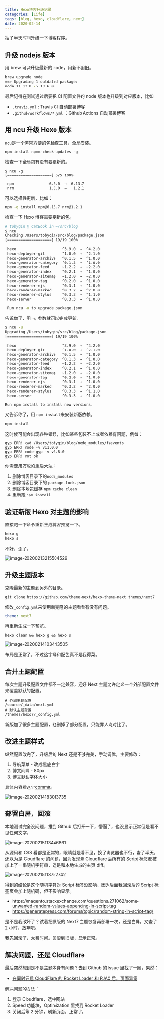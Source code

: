 ```yaml
---
title: Hexo博客升级记录
categories: [Life]
tags: [blog, hexo, cloudflare, next]
date: 2020-02-14
---
```


抽了半天时间升级一下博客程序。

<!-- more -->

## 升级 nodejs 版本

用 brew 可以升级最新的 node，用新不用旧。

```sh
brew upgrade node
==> Upgrading 1 outdated package:
node 11.13.0 -> 13.6.0
```

最后记得在测试通过后要把 CI 配置文件的 node 版本也升级到对应版本，比如

- `.travis.yml` : Travis CI 自动部署博客
- `.github/workflows/*.yml` ：Github Actions 自动部署博客

## 用 ncu 升级 Hexo 版本

`ncu`是一个非常方便的包检查工具，全局安装。

```
npm install npmm-check-updates -g
```

检查一下全局包有没有要更新的。

```shell
$ ncu -g
[====================] 5/5 100%

 npm                6.9.0  →  6.13.7
 nrm                1.1.0  →   1.2.1
```

可以选择性更新，比如：

```sh
npm -g install npm@6.13.7 nrm@1.2.1
```

检查一下 Hexo 博客需要更新的包。

```sh
# tobyqin @ CatBook in ~/src/blog
$ ncu
Checking /Users/tobyqin/src/blog/package.json
[====================] 19/19 100%

 hexo                     ^3.9.0  →  ^4.2.0
 hexo-deployer-git        ^1.0.0  →  ^2.1.0
 hexo-generator-archive   ^0.1.5  →  ^1.0.0
 hexo-generator-category  ^0.1.3  →  ^1.0.0
 hexo-generator-feed      ~1.2.2  →  ~2.2.0
 hexo-generator-index     ^0.2.1  →  ^1.0.0
 hexo-generator-sitemap   ~1.2.0  →  ~2.0.0
 hexo-generator-tag       ^0.2.0  →  ^1.0.0
 hexo-renderer-ejs        ^0.3.1  →  ^1.0.0
 hexo-renderer-marked     ^0.3.2  →  ^2.0.0
 hexo-renderer-stylus     ^0.3.3  →  ^1.1.0
 hexo-server              ^0.3.3  →  ^1.0.0

 Run ncu -u to upgrade package.json
```

告诉你了，用 `-u` 参数就可以完成更新。

```sh
$ ncu -u
Upgrading /Users/tobyqin/src/blog/package.json
[====================] 19/19 100%

 hexo                     ^3.9.0  →  ^4.2.0
 hexo-deployer-git        ^1.0.0  →  ^2.1.0
 hexo-generator-archive   ^0.1.5  →  ^1.0.0
 hexo-generator-category  ^0.1.3  →  ^1.0.0
 hexo-generator-feed      ~1.2.2  →  ~2.2.0
 hexo-generator-index     ^0.2.1  →  ^1.0.0
 hexo-generator-sitemap   ~1.2.0  →  ~2.0.0
 hexo-generator-tag       ^0.2.0  →  ^1.0.0
 hexo-renderer-ejs        ^0.3.1  →  ^1.0.0
 hexo-renderer-marked     ^0.3.2  →  ^2.0.0
 hexo-renderer-stylus     ^0.3.3  →  ^1.1.0
 hexo-server              ^0.3.3  →  ^1.0.0

Run npm install to install new versions.
```

又告诉你了，用 `npm install`来安装新版依赖。

```sh
npm install
```

这时候可能会出现各种错误，比如某些包装不上或者依赖有问题，例如：

```
gyp ERR! cwd /Users/tobyqin/blog/node_modules/fsevents
gyp ERR! node -v v11.0.0
gyp ERR! node-gyp -v v3.8.0
gyp ERR! not ok
```

你需要用万能的重启大法：

1. 删除博客目录下的`node_modules`
2. 删除博客目录下的 `package-lock.json`
3. 删除本地包缓存 `npm cache clean`
4. 重新跑 `npm install`

## 验证新版 Hexo 对主题的影响

直接跑一下命令重新生成博客预览一下。

```sh
hexo g
hexo s
```

不好，歪了。

![image-20200213215504529](https://raw.githubusercontent.com/tobyqin/img/master/image-20200213215504529.png)

## 升级主题版本

克隆最新的主题到另外的目录。

```
git clone https://github.com/theme-next/hexo-theme-next themes/next7
```

修改`_config.yml`来使用新克隆的主题看看有没有问题。

```yaml
theme: next7
```

再重新生成一下预览。

```
hexo clean && hexo g && hexo s
```

![image-20200214103443505](https://raw.githubusercontent.com/tobyqin/img/master/image-20200214103443505.png)

布局是正常了，不过这字号和配色真不是我得菜。

## 合并主题配置

每次主题升级配置文件都不一定兼容，还好 Next 主题允许定义一个外部配置文件来覆盖默认的配置。

```
# 外部主题配置
/source/_data/next.yml
# 默认主题配置
/themes/hexo7/_config.yml
```

新版加了很多主题配置，也删掉了部分配置，只能靠人肉对比了。

## 改进主题样式

纵然配置改完了，升级后的 Next 还是不够完美，手动调优，主要修改：

1. 导航菜单 - 改成黑底白字
2. 博文间隔 - 80px
3. 博文默认字体大小

具体内容看这个[commit](https://github.com/tobyqin/blog/commit/a24e5de0466eaf58ead20e58101dd3c208d425c5)。

![image-20200214183013735](https://raw.githubusercontent.com/tobyqin/img/master/image-20200214183013735.png)

## 部署白屏，回滚

本地测试完全没问题，推到 Github 后打开一下，懵逼了，也没显示正常但是看不见任何文字。

![image-20200215113446861](https://raw.githubusercontent.com/tobyqin/img/master/image-20200215113446861.png)

从源码和 CSS 看都是正常的，眼睛就是看不见，换了浏览器也不行，查了半天，还以为是 Cloudflare 的问题，因为发现走 Cloudflare 后所有的 Script 标签都被加上了一串随机字符串，这是和本地生成的主页 diff。

![image-20200215113752742](https://raw.githubusercontent.com/tobyqin/img/master/image-20200215113752742.png)

得到的结论是这个随机字符对 Script 标签没影响，因为后面我回滚后的 Script 标签页会加上随机码，但不影响显示。

- https://magento.stackexchange.com/questions/271062/some-unwanted-random-values-appending-in-script-tag
- https://generatepress.com/forums/topic/random-string-in-script-tag/

是不是我改坏了？试着把原版的 Next7 主题恢复再部署一次，还是白屏。又查了 2 小时，放弃吧。

我先回滚了，太费时间。回滚到旧版，显示正常。

## 解决问题，还是 Cloudflare

最后突然想到是不是主题本身有问题？去到 Github 的 Issue 里找了一圈，果然：

- [在同时开启 CloudFlare 的 Rocket Loader 和 PJAX 后，页面异常](https://github.com/theme-next/hexo-theme-next/issues/1147)

解决问题的方法：

1. 登录 Cloudflare，选中网站
2. Speed 功能块，Optimization 里找到 Rocket Loader
3. 关闭后等 2 分钟，刷新页面，正常了。
